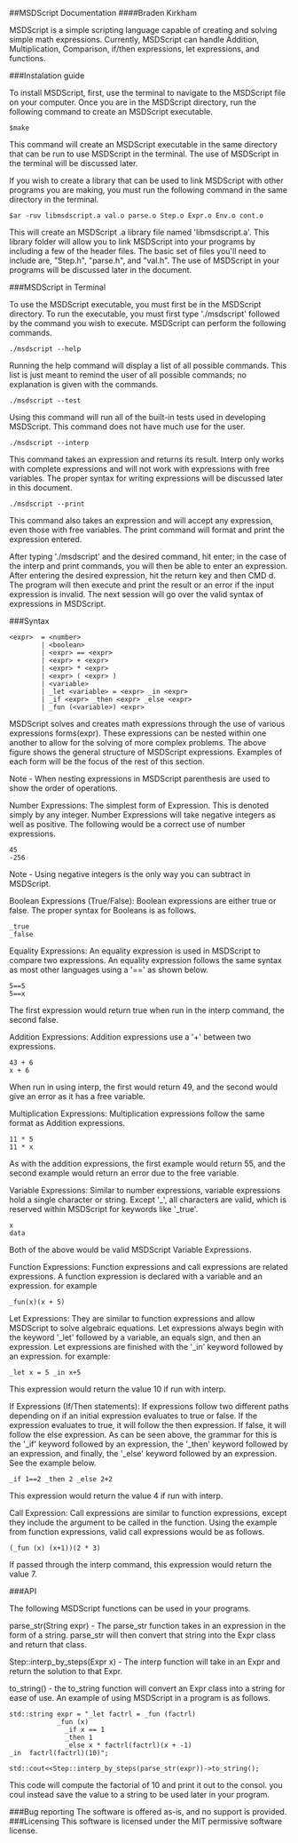 ##MSDScript Documentation
####Braden Kirkham

MSDScript is a simple scripting language capable of creating and solving simple math expressions.  Currently, MSDScript can handle Addition, Multiplication, Comparison, if/then expressions, let expressions, and functions.

###Instalation guide

To install MSDScript, first, use the terminal to navigate to the MSDScript file on your computer.  Once you are in the MSDScript directory, run the following command to create an MSDScript executable.

	$make
This command will create an MSDScript executable in the same directory that can be run to use MSDScript in the terminal.  The use of MSDScript in the terminal will be discussed later.

If you wish to create a library that can be used to link MSDScript with other programs you are making, you must run the following command in the same directory in the terminal.
	
	$ar -ruv libmsdscript.a val.o parse.o Step.o Expr.o Env.o cont.o
	
This will create an MSDScript .a library file named 'libmsdscript.a'.  This library folder will allow you to link MSDScript into your programs by including a few of the header files. The basic set of files you'll need to include are, "Step.h", "parse.h", and "val.h".  The use of MSDScript in your programs will be discussed later in the document.

###MSDScript in Terminal

To use the MSDScript executable, you must first be in the MSDScript directory. To run the executable, you must first type './msdscript' followed by the command you wish to execute.  MSDScript can perform the following commands.

	./msdscript --help
Running the help command will display a list of all possible commands.  This list is just meant to remind the user of all possible commands; no explanation is given with the commands.

	./msdscript --test
Using this command will run all of the built-in tests used in developing MSDScript. This command does not have much use for the user.
	
	./msdscript --interp
This command takes an expression and returns its result.  Interp only works with complete expressions and will not work with expressions with free variables.  The proper syntax for writing expressions will be discussed later in this document.
	
	./msdscript --print
This command also takes an expression and will accept any expression, even those with free variables.  The print command will format and print the expression entered.

After typing './msdscript' and the desired command, hit enter; in the case of the interp and print commands, you will then be able to enter an expression. After entering the desired expression, hit the return key and then CMD d.  The program will then execute and print the result or an error if the input expression is invalid.  The next session will go over the valid syntax of expressions in MSDScript.

###Syntax

```
<expr>  = <number>
        | <boolean>
        | <expr> == <expr>
        | <expr> + <expr>
        | <expr> * <expr>
        | <expr> ( <expr> )
        | <variable>
        | _let <variable> = <expr> _in <expr>
        | _if <expr> _then <expr> _else <expr>
        | _fun (<variable>) <expr>
```
 
MSDScript solves and creates math expressions through the use of various expressions forms(expr).  These expressions can be nested within one another to allow for the solving of more complex problems.  The above figure shows the general structure of MSDScript expressions.  Examples of each form will be the focus of the rest of this section.

Note - When nesting expressions in MSDScript parenthesis are used to show the order of operations.

Number Expressions:
	The simplest form of Expression.  This is denoted simply by any integer.  Number Expressions will take negative integers as well as positive.  The following would be a correct use of number expressions.
	
	45
	-256
Note - Using negative integers is the only way you can subtract in MSDScript.
	
Boolean Expressions (True/False):
	Boolean expressions are either true or false.  The proper syntax for Booleans is as follows.
	
	_true
	_false

Equality Expressions:
	An equality expression is used in MSDScript to compare two expressions. An equality expression follows the same syntax as most other languages using a '==' as shown below.
	
	5==5
	5==x
	
The first expression would return true when run in the interp command, the second false.

Addition Expressions:
	Addition expressions use a '+' between two expressions.
	
	43 + 6
	x + 6
When run in using interp, the first would return 49, and the second would give an error as it has a free variable.
	

Multiplication Expressions:
	Multiplication expressions follow the same format as Addition expressions.
	
	11 * 5
	11 * x
As with the addition expressions, the first example would return 55, and the second example would return an error due to the free variable.
	
	
Variable Expressions:
	Similar to number expressions, variable expressions hold a single character or string.  Except '\_', all characters are valid, which is reserved within MSDScript for keywords like '_true'.
	
	x
	data
Both of the above would be valid MSDScript Variable Expressions.

Function Expressions:
	Function expressions and call expressions are related expressions.  A function expression is declared with a variable and an expression. for example
	
	_fun(x)(x + 5)

Let Expressions:
	They are similar to function expressions and allow MSDScript to solve algebraic equations. Let expressions always begin with the keyword '_let' followed by a variable, an equals sign, and then an expression. Let expressions are finished with the '\_in' keyword followed by an expression.  for example:
	
	_let x = 5 _in x+5
This expression would return the value 10 if run with interp.

If Expressions (If/Then statements):
	If expressions follow two different paths depending on if an initial expression evaluates to true or false. If the expression evaluates to true, it will follow the then expression. If false, it will follow the else expression.  As can be seen above, the grammar for this is the '_if' keyword followed by an expression, the '\_then' keyword followed by an expression, and finally, the '\_else' keyword followed by an expression. See the example below.
	
	_if 1==2 _then 2 _else 2+2
	
This expression would return the value 4 if run with interp.

	
Call Expression:
	Call expressions are similar to function expressions, except they include the argument to be called in the function.  Using the example from function expressions, valid call expressions would be as follows.
	
	(_fun (x) (x+1))(2 * 3)
	
If passed through the interp command, this expression would return the value 7.

###API

The following MSDScript functions can be used in your programs.

parse_str(String expr) - The parse_str function takes in an expression in the form of a string.  parse_str will then convert that string into the Expr class and return that class.

Step::interp_by_steps(Expr x) - The interp function will take in an Expr and return the solution to that Expr.

to_string() - the to_string function will convert an Expr class into a string for ease of use. An example of using MSDScript in a program is as follows.

	std::string expr = "_let factrl = _fun (factrl)
                _fun (x)
                  _if x == 1
                  _then 1
                  _else x * factrl(factrl)(x + -1)
	_in  factrl(factrl)(10)";  
	
	std::cout<<Step::interp_by_steps(parse_str(expr))->to_string();  	                                                                                                                                                                                            
This code will compute the factorial of 10 and print it out to the consol.  you coul instead save the value to a string to be used later in your program.

###Bug reporting
The software is offered as-is, and no support is provided.
###Licensing
This software is licensed under the MIT permissive software license.